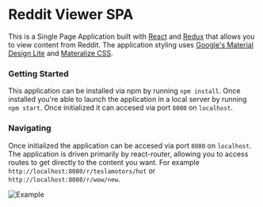 # Reddit Viewer SPA
This is a Single Page Application built with [React](https://facebook.github.io/react/) and [Redux](https://github.com/reactjs/react-redux) that allows you to view content from Reddit.  The application styling uses [Google's Material Design Lite](https://getmdl.io/) and [Materalize CSS](http://materializecss.com/).


### Getting Started

This application can be installed via npm by running `npm install`. Once installed you're able to launch the application in a local server by running `npm start`. Once initialized it can accesed via port `8080` on `localhost`.


### Navigating

Once initialized the application can be accesed via port `8080` on `localhost`. The application is driven primarily by react-router, allowing you to access routes to get directly to the content you want. For example `http://localhost:8080/r/teslamotors/hot` or `http://localhost:8080/r/wow/new`.

![Example](assets/application_example.gif)
